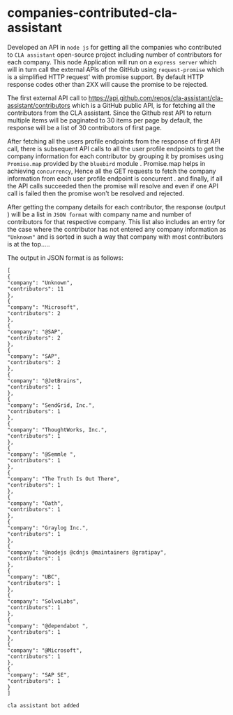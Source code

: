 # companies-contributed-cla-assistant

Developed an API in `node js`  for getting  all the companies who contributed to `CLA assistant` open-source project including  number of contributors for each company. This node Application will run on a `express server` which will in turn call the external APIs of the GitHub using `request-promise` which is a simplified HTTP request' with promise support.  By default HTTP response codes other than 2XX will cause the promise to be rejected.  

The first external API call to https://api.github.com/repos/cla-assistant/cla-assistant/contributors which is a GitHub public API,  is for  fetching  all the contributors from  the CLA assistant. Since the Github rest API to return multiple items will be paginated to 30 items per page  by default, the response will be a list of 30 contributors of first page.

After fetching  all the users profile  endpoints from the response of  first API call,   there is  subsequent API calls to all the user profile endpoints  to get   the company information  for each contributor by grouping it by  promises using `Promise.map`  provided by the `bluebird` module .  Promise.map helps in achieving `concurrency`, Hence all the  GET requests  to fetch  the company information  from  each user profile endpoint is concurrent . and finally, if all the API calls succeeded then the promise will resolve and even if one API  call is failed then the promise won't be resolved and rejected. 

After getting the company details for each contributor, the response (output ) will be a list in `JSON format`  with company name and number of contributors for that respective company. This list also includes an entry for the case where the contributor has not entered any company information as `"Unknown"` and is sorted in such a way that company with most contributors is at the top.....

The output in JSON format is as follows: 

```
[
{
"company": "Unknown",
"contributors": 11
},
{
"company": "Microsoft",
"contributors": 2
},
{
"company": "@SAP",
"contributors": 2
},
{
"company": "SAP",
"contributors": 2
},
{
"company": "@JetBrains",
"contributors": 1
},
{
"company": "SendGrid, Inc.",
"contributors": 1
},
{
"company": "ThoughtWorks, Inc.",
"contributors": 1
},
{
"company": "@Semmle ",
"contributors": 1
},
{
"company": "The Truth Is Out There",
"contributors": 1
},
{
"company": "Oath",
"contributors": 1
},
{
"company": "Graylog Inc.",
"contributors": 1
},
{
"company": "@nodejs @cdnjs @maintainers @gratipay",
"contributors": 1
},
{
"company": "UBC",
"contributors": 1
},
{
"company": "SolvoLabs",
"contributors": 1
},
{
"company": "@dependabot ",
"contributors": 1
},
{
"company": "@Microsoft",
"contributors": 1
},
{
"company": "SAP SE",
"contributors": 1
}
]

cla assistant bot added
```

